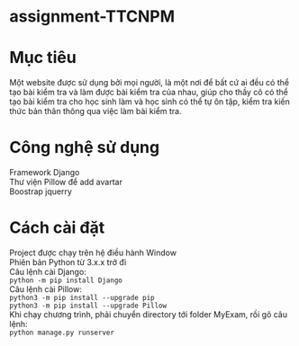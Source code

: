 # assignment-TTCNPM
# Mục tiêu
Một website được sử dụng bởi mọi người, là một nơi để bất cứ ai đều có thể tạo bài kiểm tra và làm được bài kiểm tra
của nhau, giúp cho thầy cô có thể tạo bài kiểm tra cho học sinh làm và học sinh có thể tự ôn tập, kiểm tra kiến thức bản thân thông
qua việc làm bài kiểm tra.
# Công nghệ sử dụng
Framework Django  
Thư viện Pillow để add avartar  
Boostrap jquerry
# Cách cài đặt
Project được chạy trên hệ điều hành Window  
Phiên bản Python từ 3.x.x trở đi  
Câu lệnh cài Django:  
    `python -m pip install Django`  
Câu lệnh cài Pillow:  
    `python3 -m pip install --upgrade pip`  
    `python3 -m pip install --upgrade Pillow`  
Khi chạy chương trình, phải chuyển directory tới folder MyExam, rồi gõ câu lệnh:  
    `python manage.py runserver`


